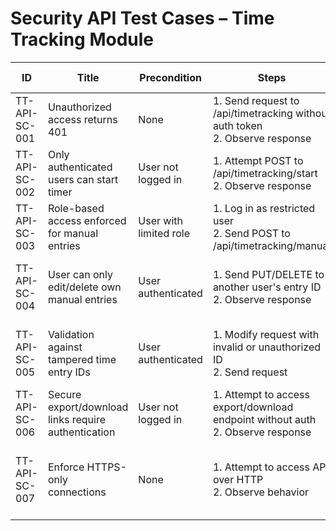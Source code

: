 # Security API Test Cases – Time Tracking Module

| ID               | Title                                           | Precondition                        | Steps                                                         | Expected Result                           | Actual Result | Status |
|-------------------|-------------------------------------------------|-------------------------------------|---------------------------------------------------------------|-------------------------------------------|---------------|--------|
| TT-API-SC-001     | Unauthorized access returns 401                 | None                                | 1. Send request to /api/timetracking without auth token <br> 2. Observe response | 401 Unauthorized error returned |               |        |
| TT-API-SC-002     | Only authenticated users can start timer       | User not logged in                  | 1. Attempt POST to /api/timetracking/start <br> 2. Observe response | 401 Unauthorized error returned |               |        |
| TT-API-SC-003     | Role-based access enforced for manual entries  | User with limited role              | 1. Log in as restricted user <br> 2. Send POST to /api/timetracking/manual | 403 Forbidden or access denied |               |        |
| TT-API-SC-004     | User can only edit/delete own manual entries   | User authenticated                  | 1. Send PUT/DELETE to another user's entry ID <br> 2. Observe response | 403 Forbidden or validation error returned |               |        |
| TT-API-SC-005     | Validation against tampered time entry IDs     | User authenticated                  | 1. Modify request with invalid or unauthorized ID <br> 2. Send request | 403 Forbidden or validation error returned |               |        |
| TT-API-SC-006     | Secure export/download links require authentication | User not logged in               | 1. Attempt to access export/download endpoint without auth <br> 2. Observe response | 401 Unauthorized error returned |               |        |
| TT-API-SC-007     | Enforce HTTPS-only connections                  | None                                | 1. Attempt to access API over HTTP <br> 2. Observe behavior | Server redirects to HTTPS or blocks insecure request |               |        |